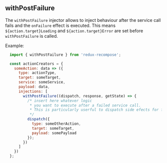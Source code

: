## withPostFailure

The `withPostFailure` injector allows to inject behaviour after the service call fails and the `onFailure` effect is executed. This means `${action.target}Loading` and `${action.target}Error` are set before `withPostFailure` is called.

Example:

```js
  import { withPostFailure } from 'redux-recompose';

  const actionCreators = {
    someAction: data => ({
      type: actionType,
      target: someTarget,
      service: someService,
      payload: data,
      injections: [
        withPostFailure((dispatch, response, getState) => {
          /* insert here whatever logic
           * you want to execute after a failed service call.
           * This is particularly userful to dispatch side efects for failed service calls.
           */
          dispatch({
            type: someOtherAction,
            target: someTarget,
            payload: somePayload
          });
        })
      ]
    })
  };
```

